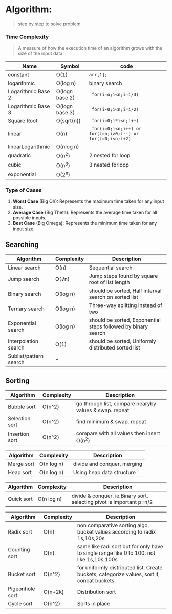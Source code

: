 # Algorithm: 
> step by step to solve problem


### Time Complexity  
> A measure of how the execution time of an algorithm grows with the size of the input data

| Name | Symbol | code |
| ----------- | ----------- |----------- |
| constant | O(1) | ```arr[1];```|
| logarithmic | O(log n) | binary search|
| Logarithmic Base 2 | O(logn base 2) | ``` for(i=o;i<n;i=i/3)``` |
| Logarithmic Base 3 | O(logn base 3) | ``` for(i-0;i<n;i=i/2)``` |
| Square Root | O(sqrt(n))  | ``` for(i=0;i*i<n;i++)```  |
| linear | O(n) | ``` for(i=0;i<n;i++) or for(i=n;i>0;i--) or for(i=0;i<n;i+2)``` |
| linearLogarithmic | O(nlog n) ||
| quadratic | O(n<sup>2</sup>)  | 2 nested for loop |
| cubic | O(n<sup>3</sup>)  | 3 nested forloop|
| exponential | O(2<sup>n</sup>)  | |

### Type of Cases
1. **Worst Case** (Big Oh): Represents the maximum time taken for any input size.
2. **Average Case** (Big Theta): Represents the average time taken for all possible inputs.
3. **Best Case** (Big Omega): Represents the minimum time taken for any input size.

## Searching

| Algorithm            | Complexity  | Description |
|----------------------|-------------|-------------|
| Linear search        | O(n)        | Sequential search |
| Jump search          | O(√n)       | Jump steps found by square root of list length |
| Binary search        | O(log n)    | should be sorted, Half interval search on sorted list |
| Ternary search       | O(log n)    | Three-way splitting instead of two |
| Exponential search   | O(log n)    | should be sorted, Exponential steps followed by binary search |
| Interpolation search | O(1)        | should be sorted, Uniformly distributed sorted list |
| Sublist/pattern search | -         |  |

   
## Sorting

| Algorithm        | Complexity  | Description |
|------------------|-------------|-------------|
| Bubble sort      | O(n^2)      | go through list, compare nearyby values & swap..repeat  |
| Selection sort   | O(n^2)      | find minimum & swap..repeat |
| Insertion sort   | O(n^2)      | compare with all values then insert O(n<sup>2</sup>)|

| Algorithm        | Complexity  | Description |
|------------------|-------------|-------------|
| Merge sort       | O(n log n)  | divide and conquer, merging |
| Heap sort        | O(n log n)  | Using heap data structure |

| Algorithm        | Complexity  | Description |
|------------------|-------------|-------------|
| Quick sort       | O(n log n)  | divide & conquer. ie.Binary sort. selecting pivot is important p=n/2  |

| Algorithm        | Complexity  | Description |
|------------------|-------------|-------------|
| Radix sort       | O(n)        | non comparative sorting algo, bucket values according to radix 1s,10s,20s    |
| Counting sort    | O(n)        | same like radi sort but for only have to single range like 0 to 100. not like 1s,10s,100s |
| Bucket sort      | O(n^2)      | for uniformly distributed list. Create buckets, categorize values, sort it, concat buckets  |
| Pigeonhole sort  | O(n+2k)     | Distribution sort |
| Cycle sort       | O(n^2)      | Sorts in place |
